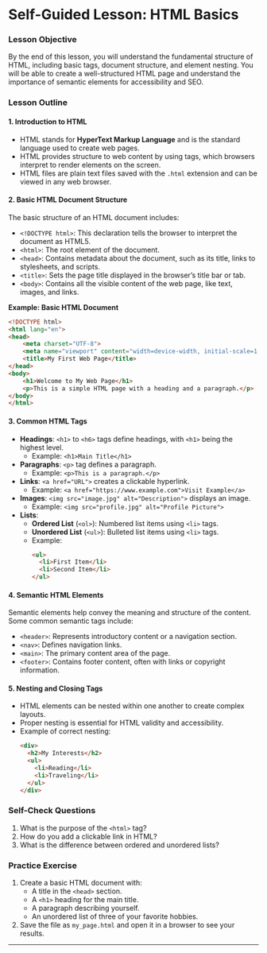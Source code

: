 
# **Self-Guided Lesson: HTML Basics**

### **Lesson Objective**
By the end of this lesson, you will understand the fundamental structure of HTML, including basic tags, document structure, and element nesting. You will be able to create a well-structured HTML page and understand the importance of semantic elements for accessibility and SEO.

### **Lesson Outline**

#### **1. Introduction to HTML**
- HTML stands for **HyperText Markup Language** and is the standard language used to create web pages.
- HTML provides structure to web content by using tags, which browsers interpret to render elements on the screen.
- HTML files are plain text files saved with the `.html` extension and can be viewed in any web browser.

#### **2. Basic HTML Document Structure**
The basic structure of an HTML document includes:
  - `<!DOCTYPE html>`: This declaration tells the browser to interpret the document as HTML5.
  - `<html>`: The root element of the document.
  - `<head>`: Contains metadata about the document, such as its title, links to stylesheets, and scripts.
  - `<title>`: Sets the page title displayed in the browser’s title bar or tab.
  - `<body>`: Contains all the visible content of the web page, like text, images, and links.

**Example: Basic HTML Document**
```html
<!DOCTYPE html>
<html lang="en">
<head>
    <meta charset="UTF-8">
    <meta name="viewport" content="width=device-width, initial-scale=1.0">
    <title>My First Web Page</title>
</head>
<body>
    <h1>Welcome to My Web Page</h1>
    <p>This is a simple HTML page with a heading and a paragraph.</p>
</body>
</html>
```

#### **3. Common HTML Tags**
- **Headings**: `<h1>` to `<h6>` tags define headings, with `<h1>` being the highest level.
  - Example: `<h1>Main Title</h1>`
- **Paragraphs**: `<p>` tag defines a paragraph.
  - Example: `<p>This is a paragraph.</p>`
- **Links**: `<a href="URL">` creates a clickable hyperlink.
  - Example: `<a href="https://www.example.com">Visit Example</a>`
- **Images**: `<img src="image.jpg" alt="Description">` displays an image.
  - Example: `<img src="profile.jpg" alt="Profile Picture">`
- **Lists**:
  - **Ordered List** (`<ol>`): Numbered list items using `<li>` tags.
  - **Unordered List** (`<ul>`): Bulleted list items using `<li>` tags.
  - Example:
    ```html
    <ul>
      <li>First Item</li>
      <li>Second Item</li>
    </ul>
    ```

#### **4. Semantic HTML Elements**
Semantic elements help convey the meaning and structure of the content. Some common semantic tags include:
  - `<header>`: Represents introductory content or a navigation section.
  - `<nav>`: Defines navigation links.
  - `<main>`: The primary content area of the page.
  - `<footer>`: Contains footer content, often with links or copyright information.

#### **5. Nesting and Closing Tags**
  - HTML elements can be nested within one another to create complex layouts.
  - Proper nesting is essential for HTML validity and accessibility.
  - Example of correct nesting:
    ```html
    <div>
      <h2>My Interests</h2>
      <ul>
        <li>Reading</li>
        <li>Traveling</li>
      </ul>
    </div>
    ```

### **Self-Check Questions**
1. What is the purpose of the `<html>` tag?
2. How do you add a clickable link in HTML?
3. What is the difference between ordered and unordered lists?

### **Practice Exercise**
1. Create a basic HTML document with:
   - A title in the `<head>` section.
   - A `<h1>` heading for the main title.
   - A paragraph describing yourself.
   - An unordered list of three of your favorite hobbies.
2. Save the file as `my_page.html` and open it in a browser to see your results.

---
